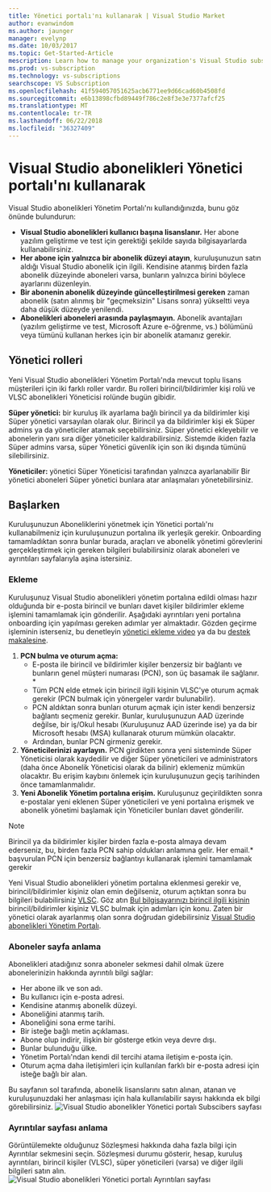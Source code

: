 ```yaml
---
title: Yönetici portalı'nı kullanarak | Visual Studio Market
author: evanwindom
ms.author: jaunger
manager: evelynp
ms.date: 10/03/2017
ms.topic: Get-Started-Article
mescription: Learn how to manage your organization's Visual Studio subscriptions with the Administrator Portal.
ms.prod: vs-subscription
ms.technology: vs-subscriptions
searchscope: VS Subscription
ms.openlocfilehash: 41f594057051625acb6771ee9d66cad60b4508fd
ms.sourcegitcommit: e6b13898cfbd89449f786c2e8f3e3e7377afcf25
ms.translationtype: MT
ms.contentlocale: tr-TR
ms.lasthandoff: 06/22/2018
ms.locfileid: "36327409"
---
```

#  <a name="using-the-visual-studio-subscriptions-administrator-portal"></a>Visual Studio abonelikleri Yönetici portalı'nı kullanarak

Visual Studio abonelikleri Yönetim Portalı'nı kullandığınızda, bunu göz önünde bulundurun:
 
- **Visual Studio abonelikleri kullanıcı başına lisanslanır.** Her abone yazılım geliştirme ve test için gerektiği şekilde sayıda bilgisayarlarda kullanabilirsiniz. 
- **Her abone için yalnızca bir abonelik düzeyi atayın**, kuruluşunuzun satın aldığı Visual Studio abonelik için ilgili. Kendisine atanmış birden fazla abonelik düzeyinde aboneleri varsa, bunların yalnızca birini böylece ayarlarını düzenleyin. 
- **Bir abonenin abonelik düzeyinde güncelleştirilmesi gereken** zaman abonelik (satın alınmış bir "geçmeksizin" Lisans sonra) yükseltti veya daha düşük düzeyde yenilendi. 
- **Abonelikleri aboneleri arasında paylaşmayın.** Abonelik avantajları (yazılım geliştirme ve test, Microsoft Azure e-öğrenme, vs.) bölümünü veya tümünü kullanan herkes için bir abonelik atamanız gerekir. 

## <a name="adminstrator-roles"></a>Yönetici rolleri

Yeni Visual Studio abonelikleri Yönetim Portalı'nda mevcut toplu lisans müşterileri için iki farklı roller vardır. Bu rolleri birincil/bildirimler kişi rolü ve VLSC abonelikleri Yöneticisi rolünde bugün gibidir. 

**Süper yönetici:** bir kuruluş ilk ayarlama bağlı birincil ya da bildirimler kişi Süper yönetici varsayılan olarak olur. Birincil ya da bildirimler kişi ek Süper admins ya da yöneticiler atamak seçebilirsiniz. Süper yönetici ekleyebilir ve abonelerin yanı sıra diğer yöneticiler kaldırabilirsiniz. Sistemde ikiden fazla Süper admins varsa, süper Yönetici güvenlik için son iki dışında tümünü silebilirsiniz. 

**Yöneticiler:** yönetici Süper Yöneticisi tarafından yalnızca ayarlanabilir Bir yönetici aboneleri Süper yönetici bunlara atar anlaşmaları yönetebilirsiniz. 

## <a name="getting-started"></a>Başlarken

Kuruluşunuzun Aboneliklerini yönetmek için Yönetici portalı'nı kullanabilmeniz için kuruluşunuzun portalına ilk yerleşik gerekir.  Onboarding tamamladıktan sonra bunlar burada, araçları ve abonelik yönetimi görevlerini gerçekleştirmek için gereken bilgileri bulabilirsiniz olarak aboneleri ve ayrıntıları sayfalarıyla aşina istersiniz.  

### <a name="onboarding"></a>Ekleme

Kuruluşunuz Visual Studio abonelikleri yönetim portalına edildi olması hazır olduğunda bir e-posta birincil ve bunları davet kişiler bildirimler ekleme işlemini tamamlamak için gönderilir. Aşağıdaki ayrıntıları yeni portalına onboarding için yapılması gereken adımlar yer almaktadır. Gözden geçirme işleminin isterseniz, bu denetleyin [yönetici ekleme video](https://channel9.msdn.com/Series/Visual-Studio-Subscriptions-Administration/Onboarding-your-organization-to-the-new-Visual-Studio-Subscription-Administration-Portal-and-setting) ya da bu [destek makalesine](https://support.microsoft.com/help/4013931/visual-studio-subscriptions-administrator-migration-process "Visual Studio abonelikleri yönetici geçiş işlemi").   
1.  **PCN bulma ve oturum açma:**
    - E-posta ile birincil ve bildirimler kişiler benzersiz bir bağlantı ve bunların genel müşteri numarası (PCN), son üç basamak ile sağlanır. * 
    - Tüm PCN elde etmek için birincil ilgili kişinin VLSC'ye oturum açmak gerekir (PCN bulmak için yönergeler vardır bulunabilir). 
    - PCN aldıktan sonra bunları oturum açmak için ister kendi benzersiz bağlantı seçmeniz gerekir. Bunlar, kuruluşunuzun AAD üzerinde değilse, bir iş/Okul hesabı (Kuruluşunuz AAD üzerinde ise) ya da bir Microsoft hesabı (MSA) kullanarak oturum mümkün olacaktır. 
    - Ardından, bunlar PCN girmeniz gerekir. 
2.  **Yöneticilerinizi ayarlayın.** PCN girdikten sonra yeni sisteminde Süper Yöneticisi olarak kaydedilir ve diğer Süper yöneticileri ve administrators (daha önce Abonelik Yöneticisi olarak da bilinir) eklemeniz mümkün olacaktır. Bu erişim kaybını önlemek için kuruluşunuzun geçiş tarihinden önce tamamlanmalıdır. 
3.  **Yeni Abonelik Yönetim portalına erişim.**  Kuruluşunuz geçirildikten sonra e-postalar yeni eklenen Süper yöneticileri ve yeni portalına erişmek ve abonelik yönetimi başlamak için Yöneticiler bunları davet gönderilir.  

> [!NOTE]
> Birincil ya da bildirimler kişiler birden fazla e-posta almaya devam ederseniz, bu, birden fazla PCN sahip oldukları anlamına gelir. Her email.* başvurulan PCN için benzersiz bağlantıyı kullanarak işlemini tamamlamak gerekir

Yeni Visual Studio abonelikleri yönetim portalına eklenmesi gerekir ve, birincil/bildirimler kişiniz olan emin değilseniz, oturum açtıktan sonra bu bilgileri bulabilirsiniz [VLSC](https://www.microsoft.com/Licensing/servicecenter/default.aspx). Göz atın [Bul bilgisayarınızı birincil ilgili kişinin](find-primary-contact.md) birincil/bildirimler kişiniz VLSC bulmak için adımları için konu.
Zaten bir yönetici olarak ayarlanmış olan sonra doğrudan gidebilirsiniz [Visual Studio abonelikleri Yönetim Portalı](https://manage.visualstudio.com).

### <a name="understanding-the-subscribers-page"></a>Aboneler sayfa anlama
Abonelikleri atadığınız sonra aboneler sekmesi dahil olmak üzere abonelerinizin hakkında ayrıntılı bilgi sağlar:
- Her abone ilk ve son adı.
- Bu kullanıcı için e-posta adresi.
- Kendisine atanmış abonelik düzeyi.
- Aboneliğini atanmış tarih. 
- Aboneliğini sona erme tarihi.
- Bir isteğe bağlı metin açıklaması.
- Abone olup indirir, ilişkin bir gösterge etkin veya devre dışı. 
- Bunlar bulunduğu ülke.
- Yönetim Portalı'ndan kendi dil tercihi atama iletişim e-posta için.
- Oturum açma daha iletişimleri için kullanılan farklı bir e-posta adresi için isteğe bağlı bir alan. 

Bu sayfanın sol tarafında, abonelik lisanslarını satın alınan, atanan ve kuruluşunuzdaki her anlaşması için hala kullanılabilir sayısı hakkında ek bilgi görebilirsiniz.
    ![Visual Studio abonelikler Yönetici portalı Subscibers sayfası](_img/using-admin-portal/subscribers-page.png)

### <a name="understanding-the-details-page"></a>Ayrıntılar sayfası anlama
Görüntülemekte olduğunuz Sözleşmesi hakkında daha fazla bilgi için Ayrıntılar sekmesini seçin. Sözleşmesi durumu gösterir, hesap, kuruluş ayrıntıları, birincil kişiler (VLSC), süper yöneticileri (varsa) ve diğer ilgili bilgileri satın alın.
    ![Visual Studio abonelikleri Yönetici portalı Ayrıntıları sayfası](_img/using-admin-portal/details-page.png)


